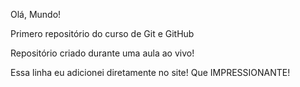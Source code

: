 Olá, Mundo!

Primero repositório do curso de Git e GitHub

Repositório criado durante uma aula ao vivo!

Essa linha eu adicionei diretamente no site! Que IMPRESSIONANTE!
